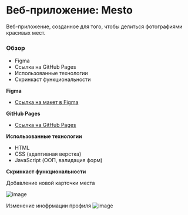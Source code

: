 # Веб-приложение: Mesto
Веб-приложение, созданное для того, чтобы делиться фотографиями красивых мест.

### Обзор

* Figma
* Cсылка на GitHub Pages
* Использованные технологии
* Скринкаст функциональности

**Figma**
* [Ссылка на макет в Figma](https://www.figma.com/file/2cn9N9jSkmxD84oJik7xL7/JavaScript.-Sprint-4?node-id=0%3A1)

**GitHub Pages**
* [Ссылка на GitHub Pages](https://nika414.github.io/mesto/)

**Использованные технологии**
* HTML
* CSS (адаптивная верстка)
* JavaScript (ООП, валидация форм)


**Скринкаст функциональности**

Добавление новой карточки места

![image](https://github.com/Nika414/mesto/blob/main/Preview_new%20place.gif)

Изменение инофрмации профиля
![image](https://github.com/Nika414/mesto/blob/main/Preview_edit%20profile.gif)
